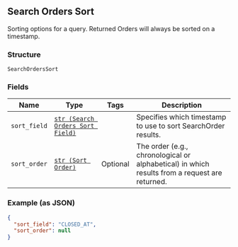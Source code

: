 ## Search Orders Sort

Sorting options for a query. Returned Orders will always be sorted on a timestamp.

### Structure

`SearchOrdersSort`

### Fields

| Name | Type | Tags | Description |
|  --- | --- | --- | --- |
| `sort_field` | [`str (Search Orders Sort Field)`](/doc/models/search-orders-sort-field.md) |  | Specifies which timestamp to use to sort SearchOrder results. |
| `sort_order` | [`str (Sort Order)`](/doc/models/sort-order.md) | Optional | The order (e.g., chronological or alphabetical) in which results from a request are returned. |

### Example (as JSON)

```json
{
  "sort_field": "CLOSED_AT",
  "sort_order": null
}
```

